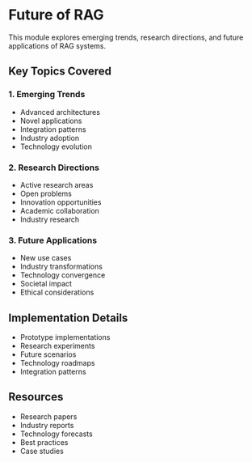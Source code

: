 # Future of RAG

This module explores emerging trends, research directions, and future applications of RAG systems.

## Key Topics Covered

### 1. Emerging Trends
- Advanced architectures
- Novel applications
- Integration patterns
- Industry adoption
- Technology evolution

### 2. Research Directions
- Active research areas
- Open problems
- Innovation opportunities
- Academic collaboration
- Industry research

### 3. Future Applications
- New use cases
- Industry transformations
- Technology convergence
- Societal impact
- Ethical considerations

## Implementation Details
- Prototype implementations
- Research experiments
- Future scenarios
- Technology roadmaps
- Integration patterns

## Resources
- Research papers
- Industry reports
- Technology forecasts
- Best practices
- Case studies 